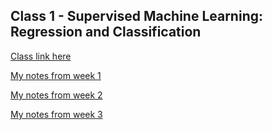## Class 1 - Supervised Machine Learning: Regression and Classification

[Class link here](https://www.coursera.org/learn/machine-learning?specialization=machine-learning-introduction)

[My notes from week 1](class_1/week_1/README.md)

[My notes from week 2](class_1/week_2/README.md)

[My notes from week 3](class_1/week_3/README.md)
